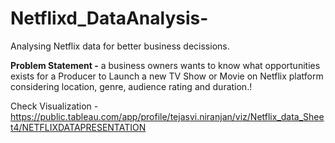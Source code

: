 # Netflixd_DataAnalysis-
Analysing Netflix data for better business decissions.

**Problem Statement -** 
a business owners wants to know what opportunities exists for a Producer to Launch a new TV Show or Movie on Netflix platform considering location, genre, audience rating and duration.!

Check Visualization - 
https://public.tableau.com/app/profile/tejasvi.niranjan/viz/Netflix_data_Sheet4/NETFLIXDATAPRESENTATION
